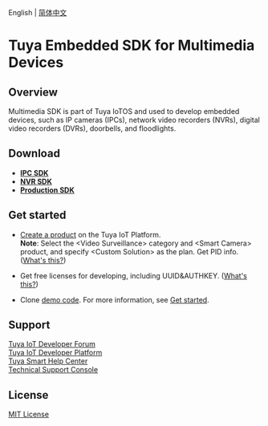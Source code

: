 English | [简体中文](./README_zh-CN.md)

# Tuya Embedded SDK for Multimedia Devices

## Overview
Multimedia SDK is part of Tuya IoTOS and used to develop embedded devices, such as IP cameras (IPCs), network video recorders (NVRs), digital video recorders (DVRs), doorbells, and floodlights.

## Download
* **[IPC SDK](./download_ipc_en.md)**
* **[NVR SDK](./download_nvr.md)**
* **[Production SDK](./dowload_fac.md)**

## Get started

* [Create a product](https://developer.tuya.com/en/docs/iot/configure-in-platform/create-product/create-product?id=K914jp1ijtsfe) on the Tuya IoT Platform.<br>
**Note**: Select the \<Video Surveillance\> category and \<Smart Camera\> product, and specify \<Custom Solution\> as the plan. Get PID info. ([What's this?](https://github.com/tuya/tuya-iotos-embeded-sdk-multimedia/wiki/What-is#what-is-pid))

* Get free licenses for developing, including UUID&AUTHKEY. ([What's this?](https://github.com/tuya/tuya-iotos-embeded-sdk-multimedia/wiki/What-is#what-is-uuid--authkey))

* Clone [demo code](https://github.com/tuya/tuya-iotos-embeded-multimedia-demo). For more information, see [Get started](https://github.com/tuya/tuya-iotos-embeded-multimedia-demo#get-started).

## Support

[Tuya IoT Developer Forum](https://www.tuyaos.com/viewforum.php?f=14) <br>
[Tuya IoT Developer Platform](https://developer.tuya.com/cn/) <br>
[Tuya Smart Help Center](https://support.tuya.com/cn/help) <br>
[Technical Support Console](https://iot.tuya.com/council/) 

## License
[MIT License](./LICENSE)
